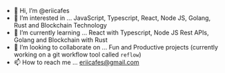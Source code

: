 - 👋 Hi, I’m @eriicafes
- 👀 I’m interested in ... JavaScript, Typescript, React, Node JS, Golang, Rust and Blockchain Technology
- 🌱 I’m currently learning ... React with Typescript, Node JS Rest APIs, Golang and Blockchain with Rust
- 💞️ I’m looking to collaborate on ... Fun and Productive projects (currently working on a git workflow tool called `reflow`)
- 📫 How to reach me ... eriicafes@gmail.com

<!---
eriicafes/eriicafes is a ✨ special ✨ repository because its `README.md` (this file) appears on your GitHub profile.
You can click the Preview link to take a look at your changes.
--->
